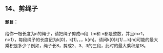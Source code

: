 ## 14、剪绳子

#### 题目：

给你一根长度为n的绳子，请把绳子剪成m段（m和 n都是整数，并且m>1，n>1），每段绳子的长度记为k[0]，k[1]，，，k[m]。请问k[0]*k[1]*....k[m]可能的最大乘积是多少？例如，绳子长8，剪成2、3、3的三段，此时的最大乘积是18。